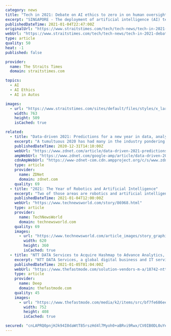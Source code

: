 ```yaml
---
category: news
title: "Tech in 2021: Debate on AI ethics to zero in on human oversight and accountability"
excerpt: "SINGAPORE - The deployment of artificial intelligence (AI) technologies will continue unabated. From automating driverless cars and factory operations to detecting cyber threats and fraud to predicting diseases and customer profitability,"
publishedDateTime: 2021-01-04T22:47:00Z
originalUrl: "https://www.straitstimes.com/tech/tech-news/tech-in-2021-debate-on-ai-ethics-to-zero-in-on-human-oversight-and-accountability"
webUrl: "https://www.straitstimes.com/tech/tech-news/tech-in-2021-debate-on-ai-ethics-to-zero-in-on-human-oversight-and-accountability"
type: article
quality: 50
heat: -1
published: false

provider:
  name: The Straits Times
  domain: straitstimes.com

topics:
  - AI
  - AI Ethics
  - AI in Autos

images:
  - url: "https://www.straitstimes.com/sites/default/files/styles/x_large/public/articles/2021/01/05/untitled-1_1.jpg?itok=6AJbpxag"
    width: 763
    height: 509
    isCached: true

related:
  - title: "Data-driven 2021: Predictions for a new year in data, analytics and AI"
    excerpt: "A tumultuous 2020 has had many in the industry pondering what comes next, yielding almost 50 pages of predictions, from more than 30 companies, delivered to my inbox. Here's a roundup of many of the 2021 predictions,"
    publishedDateTime: 2020-12-31T14:10:00Z
    webUrl: "https://www.zdnet.com/article/data-driven-2021-predictions-for-a-new-year-in-data-analytics-and-ai/"
    ampWebUrl: "https://www.zdnet.com/google-amp/article/data-driven-2021-predictions-for-a-new-year-in-data-analytics-and-ai/"
    cdnAmpWebUrl: "https://www-zdnet-com.cdn.ampproject.org/c/s/www.zdnet.com/google-amp/article/data-driven-2021-predictions-for-a-new-year-in-data-analytics-and-ai/"
    type: article
    provider:
      name: ZDNet
      domain: zdnet.com
    quality: 69
  - title: "2021: The Year of Robotics and Artificial Intelligence"
    excerpt: "Two of those areas are robotics and artificial intelligence, which we'll see adapted broadly this decade with a considerable bump in 2021. Let's talk about all of that this week, and we'll close with my first product of the week in 2021,"
    publishedDateTime: 2021-01-04T12:00:00Z
    webUrl: "https://www.technewsworld.com/story/86968.html"
    type: article
    provider:
      name: TechNewsWorld
      domain: technewsworld.com
    quality: 69
    images:
      - url: "https://www.technewsworld.com/article_images/story_graphics_xlarge/xl-2021-ai-robot-1.jpg"
        width: 620
        height: 360
        isCached: true
  - title: "NTT DATA Services to Acquire Hashmap to Advance Analytics, AI and Machine Learning Solutions"
    excerpt: "NTT DATA Services, a global digital business and IT services leader, has entered an agreement to acquire Hashmap, adding deep technical expertise"
    publishedDateTime: 2021-01-05T01:04:00Z
    webUrl: "https://www.thefastmode.com/solution-vendors-m-a/18742-ntt-data-services-to-acquire-hashmap-to-advance-analytics-ai-and-machine-learning-solutions"
    type: article
    provider:
      name: Deep
      domain: thefastmode.com
    quality: 45
    images:
      - url: "https://www.thefastmode.com/media/k2/items/src/bf7fe686ee4b089704a5151276041181.jpg?t=20210105_005921"
        width: 752
        height: 408
        isCached: true

secured: "cnLAPRQ0pnjHJk94I0daWtT85rszHd4l7Myoh0+aBRvi9Rwx/CV0IB0DL0uYef+Yq/q4VBApDp2bVZ0t03s//Fi1UZxphiI58TFRP/jSkzGPJxSNBIwPq46S+aQ4yeKKy5NQ7DHS0cnBgTWJF5USm3UYQwIjovPJ3MeVlIzM0VFD8BvSV4X2Pl9PcGuQYDy3ohW98vpz299vEXL45J59k7N5Iq4yBG09+OLxlUWchbbY518eks3vWUcKeyBSqflmjvw+5ckfq9Kss2xlN38HkJl8hFkhEirC71UgubTEEQDkzqCqpzFMEZSTXXTmyI49RMQnv1FDaHVfdDwiITPlB4fB0wlvBmkRJt3fqLbj2pI=;2jWWwzVwge7W+acVU4LGfA=="
---
```


